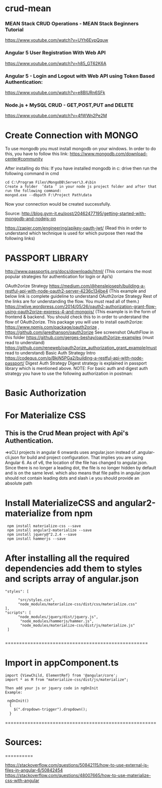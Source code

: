 # crud-mean

### MEAN Stack CRUD Operations - MEAN Stack Beginners Tutorial
https://www.youtube.com/watch?v=UYh6EvpQquw

### Angular 5 User Registration With Web API
https://www.youtube.com/watch?v=h85_GT62K6A

### Angular 5 - Login and Logout with Web API using Token Based Authentication:
https://www.youtube.com/watch?v=e8BlURn6SFk

### Node.js + MySQL CRUD - GET,POST,PUT and DELETE
https://www.youtube.com/watch?v=4fWWn2Pe2M

# Create Connection with MONGO

To use mongodb you must install mongodb on your windows.
In order to do this, you have to follow this link: 
https://www.mongodb.com/download-center#community

After installing do this:
If you have installed mongodb in c: drive then run the following command in cmd
```
cd C:\Program Files\MongoDB\Server\3.4\bin
Create a folder  ‘data ‘ in your node js project folder and after that run the following command:
mongod.exe --dbpath F:\Project Path\data
```
Now your connection would be created successfully.

Source: http://blog.gvm-it.eu/post/20462477195/getting-started-with-mongodb-and-nodejs-on


https://zapier.com/engineering/apikey-oauth-jwt/ (Read this in order to understand which technique is used for which purpose then read the following links)
# PASSPORT LIBRARY
http://www.passportjs.org/docs/downloads/html/ (This contains the most popular strategies for authentication for login or Api’s)

OAuth2orize Strategy
https://medium.com/@henslejoseph/building-a-restful-api-with-node-oauth2-server-4236c134be4 (This example and below link is complete guideline to understand OAuth2orize Strategy Rest of the links are for understanding the flow. You must read all of them.)
https://rwlive.wordpress.com/2014/05/26/oauth2-authorization-grant-flow-using-oauth2orize-express-4-and-mongojs/ (This example is in the form of frontend & backend. You should check this to in order to understand the flow of OAuth2orize.
This package you will use to install oauth2orize: https://www.npmjs.com/package/oauth2orize , https://github.com/jaredhanson/oauth2orize
See screenshot OAuthFlow in this folder
https://github.com/gerges-beshay/oauth2orize-examples (must read to understand)
https://github.com/reneweb/oauth2orize_authorization_grant_example(must read to understand)
Basic Auth Strategy Intro
https://codequs.com/p/BkjN5PGa2/building-a-restful-api-with-node-passport/
Digest Auth Strategy 
Digest strategy is explained in passport library which is mentioned above. 
NOTE: For basic auth and digest auth strategy  you have to use the following authorization in postman:

# Basic Authorization

# For Materialize CSS

## This is the Crud Mean project with Api's Authentication.

=>sCLI projects in angular 6 onwards uses angular.json instead of .angular-cli.json for build and project configuration. That implies you are using Angular 6. 
As of v6, the location of the file has changed to angular.json. Since there is no longer a leading dot, the file is no longer hidden by default and is on the same level. which also means that file paths in angular.json should not contain leading dots and slash i.e you should provide an absolute path 

# Install MaterializeCSS and angular2-materialize from npm

```
 npm install materialize-css --save 
 npm install angular2-materialize --save 
 npm install jquery@^2.2.4 --save
 npm install hammerjs --save
```
After installing all the required dependencies add them to styles and scripts array of angular.json
=============================================
```
"styles": [

      "src/styles.css",
      "node_modules/materialize-css/dist/css/materialize.css"
],
"scripts": [
      "node_modules/jquery/dist/jquery.js",
       "node_modules/hammerjs/hammer.js",
       "node_modules/materialize-css/dist/js/materialize.js"
 ]
 
 ```
===================================================
# Import in appComponent.ts

```
import {ViewChild, ElementRef} from '@angular/core';
import * as M from "materialize-css/dist/js/materialize";

Then add your js or jquery code in ngOnInit
Example:

 ngOnInit()
  {
    $(".dropdown-trigger").dropdown();
  }
 ```
======================================================

# Sources:
==========

https://stackoverflow.com/questions/50842115/how-to-use-external-js-files-in-angular-6/50842454
https://stackoverflow.com/questions/48007665/how-to-use-materialize-css-with-angular
